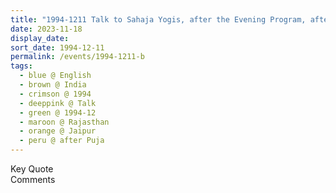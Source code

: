 ```yaml
---
title: "1994-1211 Talk to Sahaja Yogis, after the Evening Program, after Śhrī Ādi Śhakti Pūjā, Jaipur, Rajasthan, India"
date: 2023-11-18
display_date: 
sort_date: 1994-12-11
permalink: /events/1994-1211-b
tags:
  - blue @ English
  - brown @ India
  - crimson @ 1994
  - deeppink @ Talk
  - green @ 1994-12
  - maroon @ Rajasthan
  - orange @ Jaipur
  - peru @ after Puja
---
```


<wave-list>
  <list-title color="green" width="75">Key Quote</list-title>
  <list-item color="BlanchedAlmond"  width="200"></list-item>
  <list-item color="Lavender"></list-item>
  <list-item color="BlanchedAlmond"></list-item>
</wave-list>

<br>

<wave-list>
  <list-title color="green" width="75">Comments</list-title>
  <list-item color="BlanchedAlmond"  width="200"></list-item>
  <list-item color="Lavender"></list-item>
  <list-item color="BlanchedAlmond"></list-item>
</wave-list>